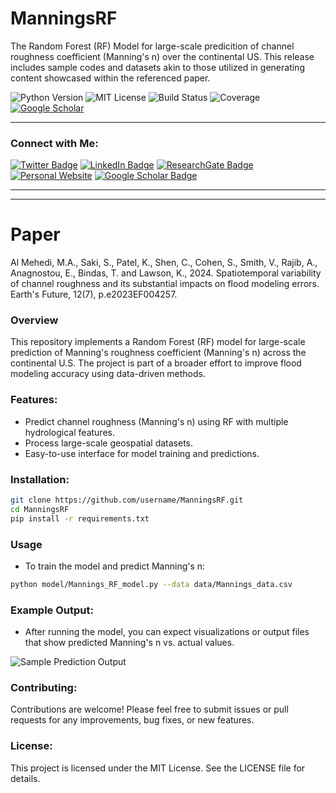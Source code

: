 # ManningsRF
The Random Forest (RF) Model for large-scale predicition of channel roughness coefficient (Manning's n) over the continental US. This release includes sample codes and datasets akin to those utilized in generating content showcased within the referenced paper. 

![Python Version](https://img.shields.io/badge/python-3.7%20|%203.8%20|%203.9-blue)
![MIT License](https://img.shields.io/badge/license-MIT-green)
![Build Status](https://img.shields.io/github/actions/workflow/status/username/ManningsRF/ci.yml)
![Coverage](https://img.shields.io/codecov/c/github/username/ManningsRF)
[![Google Scholar](https://img.shields.io/badge/Google-Scholar-blue)](https://scholar.google.com/citations?user=4DR2F4kAAAAJ&hl=en&oi=ao)

---

### Connect with Me:

[![Twitter Badge](https://img.shields.io/badge/Twitter-@AlMehedi06-1DA1F2?style=flat&logo=twitter&logoColor=white)](https://x.com/AlMehedi06)
[![LinkedIn Badge](https://img.shields.io/badge/LinkedIn-Md--Abdullah--Al--Mehedi-blue?style=flat&logo=linkedin)](https://www.linkedin.com/in/md-abdullah-al-mehedi/)
[![ResearchGate Badge](https://img.shields.io/badge/ResearchGate-Md--Abdullah--Al--Mehedi-brightgreen?style=flat&logo=researchgate)](https://www.researchgate.net/profile/Md-Abdullah-Al-Mehedi)
[![Personal Website](https://img.shields.io/badge/Website-Abdullah--Al--Mehedi-blue?style=flat&logo=google-chrome)](https://almehedi06.wixsite.com/abdullah-al-mehedi)
[![Google Scholar Badge](https://img.shields.io/badge/Google%20Scholar-Citations-blue?style=flat&logo=google-scholar)](https://scholar.google.com/citations?user=4DR2F4kAAAAJ&hl=en)

---

---

# Paper
Al Mehedi, M.A., Saki, S., Patel, K., Shen, C., Cohen, S., Smith, V., Rajib, A., Anagnostou, E., Bindas, T. and Lawson, K., 2024. Spatiotemporal variability of channel roughness and its substantial impacts on flood modeling errors. Earth's Future, 12(7), p.e2023EF004257.

### Overview
This repository implements a Random Forest (RF) model for large-scale prediction of Manning's roughness coefficient (Manning's n) across the continental U.S. The project is part of a broader effort to improve flood modeling accuracy using data-driven methods.

### Features:
- Predict channel roughness (Manning's n) using RF with multiple hydrological features.
- Process large-scale geospatial datasets.
- Easy-to-use interface for model training and predictions.

### Installation:
```bash
git clone https://github.com/username/ManningsRF.git
cd ManningsRF
pip install -r requirements.txt
```

### Usage

- To train the model and predict Manning's n:

```bash
python model/Mannings_RF_model.py --data data/Mannings_data.csv
```

### Example Output:

- After running the model, you can expect visualizations or output files that show predicted Manning's n vs. actual values.
  
![Sample Prediction Output](path_to_output_image.png)

### Contributing:

Contributions are welcome! Please feel free to submit issues or pull requests for any improvements, bug fixes, or new features.

### License:

This project is licensed under the MIT License. See the LICENSE file for details.

